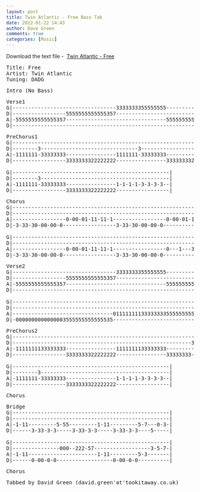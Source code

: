 ```yaml
---
layout: post
title: Twin Atlantic - Free Bass Tab
date: 2012-01-22 14:43
author: Dave Green
comments: true
categories: [Music]
---
```

Download the text file -  [Twin Atlantic - Free](http://tookitaway.co.uk/wp-content/uploads/2012/01/F.txt)

<!--more-->
<pre>Title: Free
Artist: Twin Atlantic
Tuning: DADG</pre>
<pre>Intro (No Bass)</pre>
<pre>Verse1
G|---------------------------------3333333355555555-----------------|
D|-----------------5555555555555357---------------------------------|
A|-5555555555555357--------------------------------5555555555533333-|
D|------------------------------------------------------------------|</pre>
<pre>PreChorus1
G|------------------------------------------------------------------|
D|--------3-------------------------------3-------------------------|
A|-1111111-33333333----------------1111111-33333333-----------------|
D|-----------------3333333322222222----------------3333333322222222-|

G|--------------------------------------------------|
D|--------3-----------------------------------------|
A|-1111111-33333333----------------1-1-1-1-3-3-3-3--|
D|-----------------3333333322222222-----------------|</pre>
<pre>Chorus
G|------------------------------------------------------------------|
D|------------------------------------------------------------------|
A|-----------------0-00-01-11-11-1-----------------0-00-01-11-11-1--|
D|-3-33-30-00-00-0-----------------3-33-30-00-00-0------------------|

G|------------------------------------------------------------------|
D|------------------------------------------------------------------|
A|-----------------0-00-01-11-11-1-----------------0---1---3--------|
D|-3-33-30-00-00-0-----------------3-33-30-00-00-0------------------|</pre>
<pre>Verse2
G|---------------------------------3333333355555555-----------------|
D|-----------------5555555555555357---------------------------------|
A|-5555555555555357--------------------------------5555555555533333-|
D|------------------------------------------------------------------|

G|------------------------------------------------------------------|
D|------------------------------------------------------------------|
A|--------------------------------011111111333333335555555555533333-|
D|-0000000000000003555555555555535----------------------------------|</pre>
<pre>PreChorus2
G|------------------------------------------------------------------|
D|---------------------------------------------------------33333333-|
A|-1111111133333333----------------1111111133333333-----------------|
D|-----------------3333333322222222----------------33333333---------|

G|--------------------------------------------------|
D|--------3-----------------------------------------|
A|-1111111-33333333----------------1-1-1-1-3-3-3-3--|
D|-----------------3333333322222222-----------------|</pre>
<pre>Chorus</pre>
<pre>Bridge
G|--------------------------------------------------|
D|--------------------------------------------------|
A|-1-11---------5-55---------1-11---------5-7---0-3-|
D|------3-33-3-3-----3-33-3-3-----3-33-3-3----5-----|

G|--------------------------------------------------|
D|---------------000--222-57------------------3-5-7-|
A|-1-11----------------------1-11---------5-3-------|
D|------0-00-0-0------------------0-00-0-0----------|</pre>
<pre>Chorus</pre>
<pre>Tabbed by David Green (david.green'at'tookitaway.co.uk)</pre>
